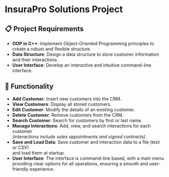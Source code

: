 # InsuraPro Solutions Project

## 📋 Project Requirements

- **OOP in C++**: Implement Object-Oriented Programming principles to create a robust and flexible structure.
- **Data Structure**: Design a data structure to store customer information and their interactions.
- **User Interface**: Develop an interactive and intuitive command-line interface.

## 🚀 Functionality

- **Add Customer**: Insert new customers into the CRM.
- **View Customers**: Display all stored customers.
- **Edit Customer**: Modify the details of an existing customer.
- **Delete Customer**: Remove customers from the CRM.
- **Search Customer**: Search for customers by first or last name.
- **Manage Interactions**: Add, view, and search interactions for each customer  
  *(interactions include sales appointments and signed contracts)*.
- **Save and Load Data**: Save customer and interaction data to a file (text or CSV)  
  and load them at startup.
- **User Interface**: The interface is command-line based, with a main menu providing clear options for all operations, ensuring a smooth and user-friendly experience.
